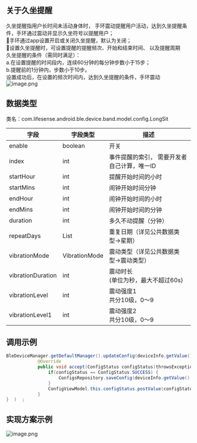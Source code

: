 <a name="4akh6"></a>
## 关于久坐提醒
久坐提醒指用户长时间未活动身体时， 手环震动提醒用户活动，达到久坐提醒条件，手环通过震动并显示久坐符号以提醒用户；<br />手环通过app设置开启或关闭久坐提醒，默认为关闭；<br />设置久坐提醒时，可设置提醒的提醒频次、开始和结束时间、 以及提醒周期<br />久坐提醒的条件（需同时满足）：<br />a.在设置提醒的时间段内，连续60分钟的每分钟步数小于15步；<br />b.提醒前的1分钟内，步数小于10步。<br />设置成功后，在设置的频次时间内，达到久坐提醒的条件，手环震动<br />![image.png](https://cdn.nlark.com/yuque/0/2021/png/265997/1616740853305-5214f94f-ffa3-42ca-956e-f3574a1684ff.png#crop=0&crop=0&crop=1&crop=1&height=247&id=pFZFD&margin=%5Bobject%20Object%5D&name=image.png&originHeight=247&originWidth=863&originalType=binary&ratio=1&rotation=0&showTitle=false&size=14326&status=done&style=none&title=&width=863)
<a name="geSgy"></a>
## 数据类型
类名：com.lifesense.android.ble.device.band.model.config.LongSit

| 字段 | 字段类型 | 描述 |
| --- | --- | --- |
| enable | boolean | 开关 |
| index | int | 事件提醒的索引， 需要开发者自己计算，唯一ID  |
| startHour | int | 提醒开始时间的小时 |
| startMins | int | 闹钟开始时间分钟 |
| endHour | int | 闹钟开始时间的小时 |
| endMins | int | 闹钟开始时间的分钟 |
| duration | int | 多久不动提醒（分钟） |
| repeatDays | List<Day> | 重复日期（详见公共数据类型->星期） |
| vibrationMode | VibrationMode | 震动类型（详见公共数据类型->震动类型） |
| vibrationDuration | int | 震动时长<br />(单位为秒，最大不超过60s) |
| vibrationLevel | int | 震动强度1<br />共分10级，0～9 |
| vibrationLevel1 | int | 震动强度2<br />共分10级，0～9 |

<a name="jxvle"></a>
#### 
<a name="4k2HH"></a>
## 调用示例
```java
BleDeviceManager.getDefaultManager().updateConfig(deviceInfo.getValue().getMac(), dialPlate, new Consumer<ConfigStatus>() {
            @Override
            public void accept(ConfigStatus configStatus)throwsException{   
                if(configStatus == ConfigStatus.SUCCESS) {
                    ConfigsRepository.saveConfig(deviceInfo.getValue().getMac(),config);
                }
                ConfigViewModel.this.configStatus.postValue(configStatus);
            }
}  )  ;
```

<a name="HhOSU"></a>
## 实现方案示例
![image.png](https://cdn.nlark.com/yuque/0/2021/png/265997/1616740968625-a1c37177-2a80-4912-8222-491b46741cf2.png#crop=0&crop=0&crop=1&crop=1&height=364&id=pQCCX&margin=%5Bobject%20Object%5D&name=image.png&originHeight=364&originWidth=858&originalType=binary&ratio=1&rotation=0&showTitle=false&size=42234&status=done&style=none&title=&width=858)

